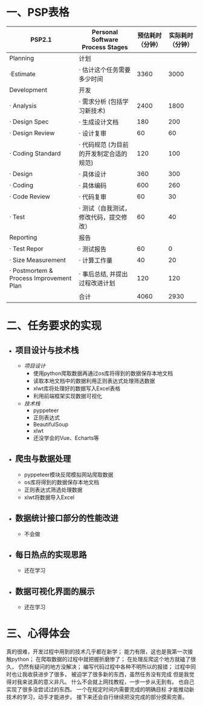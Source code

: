 [](https://github.com/1mpulsed/032002523)
# 一、PSP表格

| PSP2.1 | Personal Software Process Stages | 预估耗时（分钟）|实际耗时（分钟）|
| ------ | ------ | ------ | ------ |
| Planning |计划 |  |  |
|·Estimate | · 估计这个任务需要多少时间 | 3360 | 3000 |
| Development | 开发 |  |  |
| · Analysis | · 需求分析 (包括学习新技术) | 2400 | 1800 |
| · Design Spec | · 生成设计文档 | 180 | 200 |
| · Design Review | · 设计复审 | 60 | 60 |
| · Coding Standard | · 代码规范 (为目前的开发制定合适的规范) | 120 | 100 |
| · Design | · 具体设计 | 360 | 300 |
| · Coding | · 具体编码 | 600 | 260 |
| · Code Review | · 代码复审 | 60 | 30 |
| · Test | · 测试（自我测试，修改代码，提交修改） | 60 | 40 |
| Reporting | 报告 |  |  |
| · Test Repor | · 测试报告 | 60 | 0 |
| · Size Measurement | · 计算工作量 | 40 | 20 |
| · Postmortem & Process Improvement Plan | · 事后总结, 并提出过程改进计划 | 120 | 120 |
|  | 合计 | 4060 | 2930 |


# 二、任务要求的实现

 - ## 项目设计与技术栈
    -  _项目设计_
        - 使用python爬取数据再通过os库将得到的数据保存本地文档
        - 读取本地文档中的数据利用正则表达式处理筛选数据
        - xlwt库将处理好的数据写入Excel表格
        - 利用前端框架实现数据可视化
    -  _技术栈_
        - pyppeteer
        - 正则表达式
        - BeautifulSoup
        - xlwt
        - 还没学会的Vue、Echarts等
 - ## 爬虫与数据处理
    - pyppeteer模块反爬模拟网站爬取数据
    - os库将得到的数据保存本地文档
    - 正则表达式筛选处理数据
    - xlwt将数据导入Excel
    
 - ##  数据统计接口部分的性能改进
   - 不会做
 - ##  每日热点的实现思路
   - 还在学习
 - ##  数据可视化界面的展示
   - 还在学习

# 三、心得体会
真的很难，开发过程中用到的技术几乎都在新学；
能力有限，这也是我第一次接触python；
在爬取数据的过程中就把握折磨惨了；
在处理反爬这个地方就磕了很久，
仍然有疑问的地方没解决；
编写代码过程中各种不明所以的报错；
过程中同时也让我收获进步了很多，
被迫学了很多新的东西，虽然任务没有完成
但是我觉得对我来说真的意义非凡。
什么不会就上网找教程，一步一步从无到有。
也自己实现了很多没尝试过的东西。
一个在规定时间内需要完成的明确目标
才能推动新技术的学习，动手才能进步。
接下来还会自行继续把没完成的部分摸索完善。










